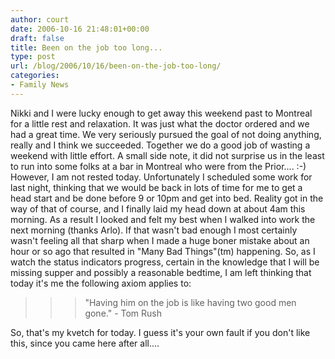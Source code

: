 ```yaml
---
author: court
date: 2006-10-16 21:48:01+00:00
draft: false
title: Been on the job too long...
type: post
url: /blog/2006/10/16/been-on-the-job-too-long/
categories:
- Family News
---
```


Nikki and I were lucky enough to get away this weekend past to Montreal for a little rest and relaxation.   It was just what the doctor ordered and we had a great time.  We very seriously pursued the goal of not doing anything, really and I think we succeeded.  Together we do a good job of wasting a weekend with little effort.  A small side note, it did not surprise us in the least to run into some folks at a bar in Montreal who were from the Prior....  :-)
However, I am not rested today.  Unfortunately I scheduled some work for last night, thinking that we would be back in lots of time for me to get a head start and be done before 9 or 10pm and get into bed.  Reality got in the way of that of course, and I finally laid my head down at about 4am this morning.  As a result I looked and felt my best when I walked into work the next morning (thanks Arlo).  If that wasn't bad enough I most certainly wasn't feeling all that sharp when I made a huge boner mistake about an hour or so ago that resulted in "Many Bad Things"(tm) happening.  So, as I watch the status indicators progress, certain in the knowledge that I will be missing supper and possibly a reasonable bedtime, I am left thinking that today it's me the following axiom applies to:


<blockquote>

> 
> <blockquote>"Having him on the job is like having two good men gone." - Tom Rush</blockquote>
> 
> 
</blockquote>


So, that's my kvetch for today.  I guess it's your own fault if you don't like this, since you came here after all....
